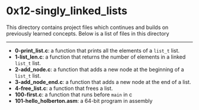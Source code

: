 # 0x12-singly_linked_lists
This directory contains project files which continues and builds on previously learned concepts.
Below is a list of files in this directory

---
- **0-print_list.c**: a function that prints all the elements of a `list_t` list.
- **1-list_len.c**: a function that returns the number of elements in a linked `list_t` list.
- **2-add_node.c**: a function that adds a new node at the beginning of a `list_t` list.
- **3-add_node_end.c**: a function that adds a new node at the end of a list.
- **4-free_list.c**: a function that frees a list.
- **100-first.c**: a function that runs before `main` in c
- **101-hello_holberton.asm**: a 64-bit program in assembly

